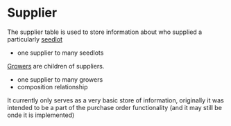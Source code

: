 # Supplier

The supplier table is used to store information about who supplied a particularly [seedlot](seedlots.md)

- one supplier to many seedlots

[Growers](grower.md) are children of suppliers.

- one supplier to many growers
- composition relationship

It currently only serves as a very basic store of information, originally it was intended to be a part of the purchase order functionality (and it may still be onde it is implemented)
